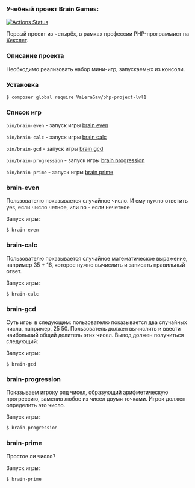 ### Учебный проект Brain Games:
[![Actions Status](https://github.com/VaLeraGav/php-project-lvl1/workflows/hexlet-check/badge.svg)](https://github.com/VaLeraGav/php-project-lvl1/actions)

Первый проект из четырёх, в рамках профессии PHP-программист на [Хекслет](https://ru.hexlet.io/professions/php).

### Описание проекта
Необходимо реализовать набор мини-игр, запускаемых из консоли.
### Установка
```
$ composer global require VaLeraGav/php-project-lvl1
```
### Список игр
`bin/brain-even` - запуск игры [brain even](#brain-even)

`bin/brain-calc` - запуск игры [brain calc](#brain-calc)

`bin/brain-gcd` - запуск игры [brain gcd](#brain-gcd)

`bin/brain-progression` - запуск игры [brain progression](#brain-progression)

`bin/brain-prime` - запуск игры [brain prime](#brain-prime)


### brain-even
Пользователю показывается случайное число. И ему нужно ответить yes, если число четное, или no - если нечетное

Запуск игры:

```
$ brain-even
```

### brain-calc
Пользователю показывается случайное математическое выражение, например 35 + 16, которое нужно вычислить и записать правильный ответ.

Запуск игры:

```
$ brain-calc
```
### brain-gcd
Суть игры в следующем: пользователю показывается два случайных числа, например, 25 50. Пользователь должен вычислить и ввести наибольший общий делитель этих чисел. Вывод должен получиться следующий:

Запуск игры:

```
$ brain-gcd
```
### brain-progression
Показываем игроку ряд чисел, образующий арифметическую прогрессию, заменив любое из чисел двумя точками. Игрок должен определить это число.

Запуск игры:

```
$ brain-progression
```
### brain-prime
Простое ли число?

Запуск игры:
```
$ brain-prime
```

